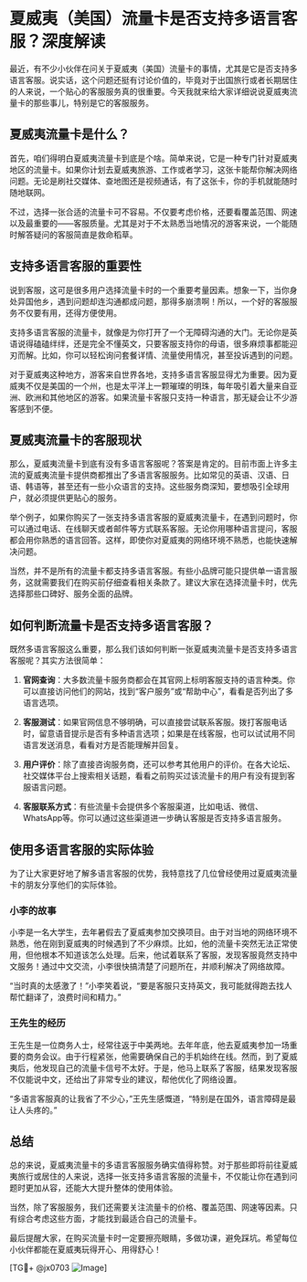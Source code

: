 # 夏威夷（美国）流量卡是否支持多语言客服？深度解读

最近，有不少小伙伴在问关于夏威夷（美国）流量卡的事情，尤其是它是否支持多语言客服。说实话，这个问题还挺有讨论价值的，毕竟对于出国旅行或者长期居住的人来说，一个贴心的客服服务真的很重要。今天我就来给大家详细说说夏威夷流量卡的那些事儿，特别是它的客服服务。

## 夏威夷流量卡是什么？

首先，咱们得明白夏威夷流量卡到底是个啥。简单来说，它是一种专门针对夏威夷地区的流量卡。如果你计划去夏威夷旅游、工作或者学习，这张卡能帮你解决网络问题。无论是刷社交媒体、查地图还是视频通话，有了这张卡，你的手机就能随时随地联网。

不过，选择一张合适的流量卡可不容易。不仅要考虑价格，还要看覆盖范围、网速以及最重要的——客服质量。尤其是对于不太熟悉当地情况的游客来说，一个能随时解答疑问的客服简直是救命稻草。

## 支持多语言客服的重要性

说到客服，这可是很多用户选择流量卡时的一个重要考量因素。想象一下，当你身处异国他乡，遇到问题却连沟通都成问题，那得多崩溃啊！所以，一个好的客服服务不仅要有用，还得方便使用。

支持多语言客服的流量卡，就像是为你打开了一个无障碍沟通的大门。无论你是英语说得磕磕绊绊，还是完全不懂英文，只要客服支持你的母语，很多麻烦事都能迎刃而解。比如，你可以轻松询问套餐详情、流量使用情况，甚至投诉遇到的问题。

对于夏威夷这种地方，游客来自世界各地，支持多语言客服显得尤为重要。因为夏威夷不仅是美国的一个州，也是太平洋上一颗璀璨的明珠，每年吸引着大量来自亚洲、欧洲和其他地区的游客。如果流量卡客服只支持一种语言，那无疑会让不少游客感到不便。

## 夏威夷流量卡的客服现状

那么，夏威夷流量卡到底有没有多语言客服呢？答案是肯定的。目前市面上许多主流的夏威夷流量卡提供商都推出了多语言客服服务。比如常见的英语、汉语、日语、韩语等，甚至还有一些小众语言的支持。这些服务商深知，要想吸引全球用户，就必须提供更贴心的服务。

举个例子，如果你购买了一张支持多语言客服的夏威夷流量卡，在遇到问题时，你可以通过电话、在线聊天或者邮件等方式联系客服。无论你用哪种语言提问，客服都会用你熟悉的语言回答。这样，即使你对夏威夷的网络环境不熟悉，也能快速解决问题。

当然，并不是所有的流量卡都支持多语言客服。有些小品牌可能只提供单一语言服务，这就需要我们在购买前仔细查看相关条款了。建议大家在选择流量卡时，优先选择那些口碑好、服务全面的品牌。

## 如何判断流量卡是否支持多语言客服？

既然多语言客服这么重要，那么我们该如何判断一张夏威夷流量卡是否支持多语言客服呢？其实方法很简单：

1. **官网查询**：大多数流量卡服务商都会在其官网上标明客服支持的语言种类。你可以直接访问他们的网站，找到“客户服务”或“帮助中心”，看看是否列出了多语言选项。

2. **客服测试**：如果官网信息不够明确，可以直接尝试联系客服。拨打客服电话时，留意语音提示是否有多种语言选项；如果是在线客服，也可以试试用不同语言发送消息，看看对方是否能理解并回复。

3. **用户评价**：除了直接咨询服务商，还可以参考其他用户的评价。在各大论坛、社交媒体平台上搜索相关话题，看看之前购买过该流量卡的用户有没有提到客服语言问题。

4. **客服联系方式**：有些流量卡会提供多个客服渠道，比如电话、微信、WhatsApp等。你可以通过这些渠道进一步确认客服是否支持多语言服务。

## 使用多语言客服的实际体验

为了让大家更好地了解多语言客服的优势，我特意找了几位曾经使用过夏威夷流量卡的朋友分享他们的实际体验。

### 小李的故事

小李是一名大学生，去年暑假去了夏威夷参加交换项目。由于对当地的网络环境不熟悉，他在刚到夏威夷的时候遇到了不少麻烦。比如，他的流量卡突然无法正常使用，但他根本不知道该怎么处理。后来，他试着联系了客服，发现客服竟然支持中文服务！通过中文交流，小李很快搞清楚了问题所在，并顺利解决了网络故障。

“当时真的太感激了！”小李笑着说，“要是客服只支持英文，我可能就得跑去找人帮忙翻译了，浪费时间和精力。”

### 王先生的经历

王先生是一位商务人士，经常往返于中美两地。去年年底，他去夏威夷参加一场重要的商务会议。由于行程紧张，他需要确保自己的手机始终在线。然而，到了夏威夷后，他发现自己的流量卡信号不太好。于是，他马上联系了客服，结果发现客服不仅能说中文，还给出了非常专业的建议，帮他优化了网络设置。

“多语言客服真的让我省了不少心，”王先生感慨道，“特别是在国外，语言障碍是最让人头疼的。”

## 总结

总的来说，夏威夷流量卡的多语言客服服务确实值得称赞。对于那些即将前往夏威夷旅行或居住的人来说，选择一张支持多语言客服的流量卡，不仅能让你在遇到问题时更加从容，还能大大提升整体的使用体验。

当然，除了客服服务，我们还需要关注流量卡的价格、覆盖范围、网速等因素。只有综合考虑这些方面，才能找到最适合自己的流量卡。

最后提醒大家，在购买流量卡时一定要擦亮眼睛，多做功课，避免踩坑。希望每位小伙伴都能在夏威夷玩得开心、用得舒心！

[TG💪+ @jx0703 ![Image](https://github.com/user-attachments/assets/dbca1d08-cadb-493c-b0ec-ad6f7a83f270)]
